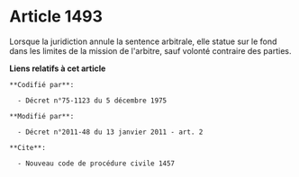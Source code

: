 # Article 1493

Lorsque la juridiction annule la sentence arbitrale, elle statue sur le fond dans les limites de la mission de l'arbitre,
sauf volonté contraire des parties.

**Liens relatifs à cet article**

	**Codifié par**:

	  - Décret n°75-1123 du 5 décembre 1975

	**Modifié par**:

	  - Décret n°2011-48 du 13 janvier 2011 - art. 2

	**Cite**:

	  - Nouveau code de procédure civile 1457
